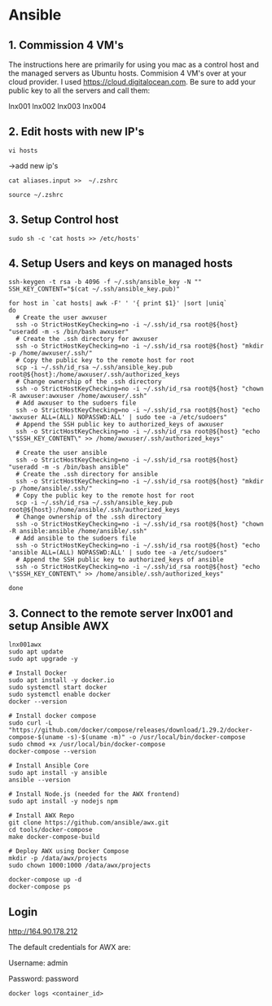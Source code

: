 # Ansible

## 1. Commission 4 VM's 
The instructions here are primarily for using you mac as a control host and the
managed servers as Ubuntu hosts.
Commision 4 VM's over at your cloud provider. I used https://cloud.digitalocean.com.
Be sure to add your public key to all the servers and call them:

lnx001
lnx002
lnx003
lnx004

## 2. Edit hosts with new IP's

`vi hosts`

->add new ip's

`cat aliases.input >>  ~/.zshrc`

 `source ~/.zshrc`


## 3. Setup Control host

`sudo sh -c 'cat hosts >> /etc/hosts'`

## 4. Setup Users and keys on managed hosts
``` 
ssh-keygen -t rsa -b 4096 -f ~/.ssh/ansible_key -N ""
SSH_KEY_CONTENT="$(cat ~/.ssh/ansible_key.pub)"

for host in `cat hosts| awk -F' ' '{ print $1}' |sort |uniq`
do   
  # Create the user awxuser
  ssh -o StrictHostKeyChecking=no -i ~/.ssh/id_rsa root@${host} "useradd -m -s /bin/bash awxuser"
  # Create the .ssh directory for awxuser
  ssh -o StrictHostKeyChecking=no -i ~/.ssh/id_rsa root@${host} "mkdir -p /home/awxuser/.ssh/"
  # Copy the public key to the remote host for root
  scp -i ~/.ssh/id_rsa ~/.ssh/ansible_key.pub root@${host}:/home/awxuser/.ssh/authorized_keys
  # Change ownership of the .ssh directory
  ssh -o StrictHostKeyChecking=no -i ~/.ssh/id_rsa root@${host} "chown -R awxuser:awxuser /home/awxuser/.ssh"
  # Add awxuser to the sudoers file
  ssh -o StrictHostKeyChecking=no -i ~/.ssh/id_rsa root@${host} "echo 'awxuser ALL=(ALL) NOPASSWD:ALL' | sudo tee -a /etc/sudoers"
  # Append the SSH public key to authorized_keys of awxuser
  ssh -o StrictHostKeyChecking=no -i ~/.ssh/id_rsa root@${host} "echo \"$SSH_KEY_CONTENT\" >> /home/awxuser/.ssh/authorized_keys"

  # Create the user ansible
  ssh -o StrictHostKeyChecking=no -i ~/.ssh/id_rsa root@${host} "useradd -m -s /bin/bash ansible"
  # Create the .ssh directory for ansible
  ssh -o StrictHostKeyChecking=no -i ~/.ssh/id_rsa root@${host} "mkdir -p /home/ansible/.ssh/"
  # Copy the public key to the remote host for root
  scp -i ~/.ssh/id_rsa ~/.ssh/ansible_key.pub root@${host}:/home/ansible/.ssh/authorized_keys
  # Change ownership of the .ssh directory
  ssh -o StrictHostKeyChecking=no -i ~/.ssh/id_rsa root@${host} "chown -R ansible:ansible /home/ansible/.ssh"
  # Add ansible to the sudoers file
  ssh -o StrictHostKeyChecking=no -i ~/.ssh/id_rsa root@${host} "echo 'ansible ALL=(ALL) NOPASSWD:ALL' | sudo tee -a /etc/sudoers"
  # Append the SSH public key to authorized_keys of ansible
  ssh -o StrictHostKeyChecking=no -i ~/.ssh/id_rsa root@${host} "echo \"$SSH_KEY_CONTENT\" >> /home/ansible/.ssh/authorized_keys"

done
```




## 3. Connect to the remote server lnx001 and setup Ansible AWX

```
lnx001awx
sudo apt update
sudo apt upgrade -y

# Install Docker
sudo apt install -y docker.io
sudo systemctl start docker
sudo systemctl enable docker
docker --version

# Install docker compose
sudo curl -L "https://github.com/docker/compose/releases/download/1.29.2/docker-compose-$(uname -s)-$(uname -m)" -o /usr/local/bin/docker-compose
sudo chmod +x /usr/local/bin/docker-compose
docker-compose --version

# Install Ansible Core
sudo apt install -y ansible
ansible --version

# Install Node.js (needed for the AWX frontend)
sudo apt install -y nodejs npm

# Install AWX Repo
git clone https://github.com/ansible/awx.git
cd tools/docker-compose
make docker-compose-build

# Deploy AWX using Docker Compose
mkdir -p /data/awx/projects
sudo chown 1000:1000 /data/awx/projects

docker-compose up -d
docker-compose ps
````

## Login
http://164.90.178.212

The default credentials for AWX are:

Username: admin

Password: password

`docker logs <container_id>`
